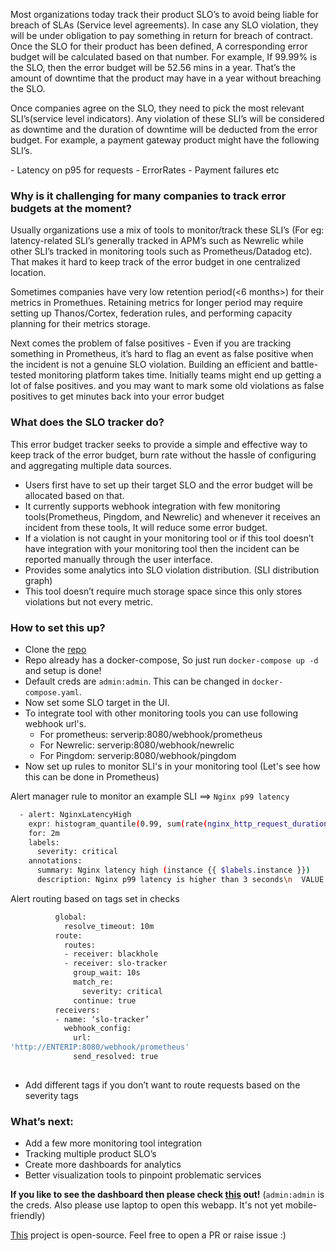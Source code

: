 
<p> Most organizations today track their product SLO’s to avoid being liable for breach of SLAs (Service level agreements). In case any SLO violation, they will be under obligation to pay something in return for breach of contract. Once the SLO for their product has been defined, A corresponding error budget will be calculated based on that number. For example, If 99.99% is the SLO, then the error budget will be 52.56 mins in a year. That’s the amount of downtime that the product may have in a year without breaching the SLO.</p>   

<p>Once companies agree on the SLO, they need to pick the most relevant SLI’s(service level indicators). Any violation of these SLI’s will be considered as downtime and the duration of downtime will be deducted from the error budget. For example, a payment gateway product might have the following SLI’s.</p>
- Latency on p95 for requests
- ErrorRates
- Payment failures etc


### Why is it challenging for many companies to track error budgets at the moment?

<p>Usually organizations use a mix of tools to monitor/track these SLI’s (For eg: latency-related SLI’s generally tracked in APM’s such as Newrelic while other SLI’s tracked in monitoring tools such as Prometheus/Datadog etc). That makes it hard to keep track of the error budget in one centralized location.</p>

<p>Sometimes companies have very low retention period(<6 months>) for their metrics in Promethues. Retaining metrics for longer period may require setting up Thanos/Cortex, federation rules, and performing capacity planning for their metrics storage.</p>

<p>Next comes the problem of false positives - Even if you are tracking something in Prometheus, it’s hard to flag an event as false positive when the incident is not a genuine SLO violation. Building an efficient and battle-tested monitoring platform takes time. Initially teams might end up getting a lot of false positives. and you may want to mark some old violations as false positives to get minutes back into your error budget</p>

### What does the SLO tracker do?
This error budget tracker seeks to provide a simple and effective way to keep track of the error budget, burn rate without the hassle of configuring and aggregating multiple data sources.
- Users first have to set up their target SLO and the error budget will be allocated based on that.
- It currently supports webhook integration with few monitoring tools(Prometheus, Pingdom, and Newrelic) and whenever it receives an incident from these tools, It will reduce some error budget.
- If a violation is not caught in your monitoring tool or if this tool doesn’t have integration with your monitoring tool then the incident can be reported manually through the user interface.
- Provides some analytics into SLO violation distribution. (SLI distribution graph) 
- This tool doesn’t require much storage space since this only stores violations but not every metric.

### How to set this up?
- Clone the [repo](https://github.com/roshan8/slo-tracker)
- Repo already has a docker-compose, So just run `docker-compose up -d` and setup is done!
- Default creds are `admin:admin`. This can be changed in `docker-compose.yaml`.
- Now set some SLO target in the UI.
- To integrate tool with other monitoring tools you can use following webhook url's.
  - For prometheus: serverip:8080/webhook/prometheus
  - For Newrelic: serverip:8080/webhook/newrelic
  - For Pingdom: serverip:8080/webhook/pingdom
- Now set up rules to monitor SLI's in your monitoring tool 
  (Let's see how this can be done in Prometheus)

Alert manager rule to monitor an example SLI ==> `Nginx p99 latency`      

```sh
  - alert: NginxLatencyHigh
    expr: histogram_quantile(0.99, sum(rate(nginx_http_request_duration_seconds_bucket[2m])) by (host, node)) > 3
    for: 2m
    labels:
      severity: critical
    annotations:
      summary: Nginx latency high (instance {{ $labels.instance }})
      description: Nginx p99 latency is higher than 3 seconds\n  VALUE = {{ $value }}\n  LABELS: {{ $labels }}
```   

Alert routing based on tags set in checks                 
```sh
          global:
            resolve_timeout: 10m
          route:
            routes:
            - receiver: blackhole
            - receiver: slo-tracker
              group_wait: 10s
              match_re:
                severity: critical
              continue: true
          receivers:
          - name: ‘slo-tracker’
            webhook_config: 
              url: 
'http://ENTERIP:8080/webhook/prometheus'
              send_resolved: true
                
```      
- Add different tags if you don’t want to route requests based on the severity tags

### What’s next:
- Add a few more monitoring tool integration
- Tracking multiple product SLO’s
- Create more dashboards for analytics
- Better visualization tools to pinpoint problematic services

**If you like to see the dashboard then please check [this](http://35.232.125.243:3000/) out!**
(`admin:admin` is the creds. Also please use laptop to open this webapp. It's not yet mobile-friendly)

[This](https://github.com/roshan8/slo-tracker) project is open-source. Feel free to open a PR or raise issue :)